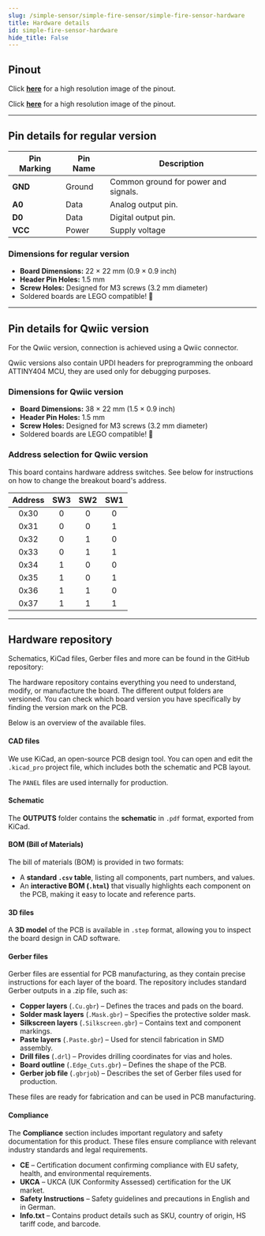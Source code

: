 ```yaml
---
slug: /simple-sensor/simple-fire-sensor/simple-fire-sensor-hardware
title: Hardware details
id: simple-fire-sensor-hardware 
hide_title: False
---
```


## Pinout

<CenteredImage src="/img/simple-sensor/simple-fire-sensor/333042_pinout.jpg" alt="Pinout" />


Click [**here**](/img/simple-sensor/simple-fire-sensor/333042_pinout.jpg) for a high resolution image of the pinout.


<CenteredImage src="/img/simple-sensor/simple-fire-sensor/333047_pinout.jpg" alt="Pinout" />


Click [**here**](/img/simple-sensor/simple-fire-sensor/333047_pinout.jpg) for a high resolution image of the pinout.


---

## Pin details for regular version

| Pin Marking | Pin Name | Description                                     |
| ----------- | -------- | ----------------------------------------------- |
| **GND**     | Ground   | Common ground for power and signals.            |
| **A0**      | Data     | Analog output pin.                              |
| **D0**      | Data     | Digital output pin.                             |
| **VCC**     | Power    | Supply voltage                                  |


### Dimensions for regular version

- **Board Dimensions:** 22 × 22 mm (0.9 × 0.9 inch)  
- **Header Pin Holes:** 1.5 mm  
- **Screw Holes:** Designed for M3 screws (3.2 mm diameter)  
- Soldered boards are LEGO compatible! 🧱 

---

## Pin details for Qwiic version

For the Qwiic version, connection is achieved using a Qwiic connector.

<InfoBox> Qwiic versions also contain UPDI headers for preprogramming the onboard ATTINY404 MCU, they are used only for debugging purposes. </InfoBox>

### Dimensions for Qwiic version
- **Board Dimensions:** 38 × 22 mm (1.5 × 0.9 inch)  
- **Header Pin Holes:** 1.5 mm  
- **Screw Holes:** Designed for M3 screws (3.2 mm diameter)  
- Soldered boards are LEGO compatible! 🧱 

### Address selection for Qwiic version

This board contains hardware address switches. See below for instructions on how to change the breakout board's address.

<CenteredImage src="/img/simple-sensor/simple-fire-sensor/333042_add_highlighted.jpg" alt="Address Switches" />

| Address | SW3 | SW2 | SW1 |
|:---:|:---:|:---:|:---:|
| 0x30 | 0 | 0 | 0 |
| 0x31 | 0 | 0 | 1 |
| 0x32 | 0 | 1 | 0 |
| 0x33 | 0 | 1 | 1 |
| 0x34 | 1 | 0 | 0 |
| 0x35 | 1 | 0 | 1 |
| 0x36 | 1 | 1 | 0 |
| 0x37 | 1 | 1 | 1 |      

---

## Hardware repository

Schematics, KiCad files, Gerber files and more can be found in the GitHub repository:

<QuickLink 
  title="Simple-fire-sensor-board-hardware-design" 
  description="Hardware design, BOM, gerbers and 3D files for Simple-fire-sensor-board designed by Soldered Electronics."
  url="https://github.com/SolderedElectronics/Simple-fire-sensor-board-hardware-design" 
/>  

<QuickLink 
  title="Simple-fire-sensor-board-qwiic-hardware-design" 
  description="Hardware design, BOM, gerbers and 3D files for Simple-fire-sensor-board-qwiic designed by Soldered Electronics."
  url="https://github.com/SolderedElectronics/Simple-fire-sensor-board-qwiic-hardware-design" 
/>  

The hardware repository contains everything you need to understand, modify, or manufacture the board. The different output folders are versioned. You can check which board version you have specifically by finding the version mark on the PCB.

Below is an overview of the available files.  
#### CAD files

We use KiCad, an open-source PCB design tool. You can open and edit the `.kicad_pro` project file, which includes both the schematic and PCB layout.  

The `PANEL` files are used internally for production.  

#### Schematic

The **OUTPUTS** folder contains the **schematic** in `.pdf` format, exported from KiCad.

#### BOM (Bill of Materials)

The bill of materials (BOM) is provided in two formats:  

- A **standard `.csv` table**, listing all components, part numbers, and values.  
- An **interactive BOM (`.html`)** that visually highlights each component on the PCB, making it easy to locate and reference parts.  


#### 3D files

A **3D model** of the PCB is available in `.step` format, allowing you to inspect the board design in CAD software.  

#### Gerber files 

Gerber files are essential for PCB manufacturing, as they contain precise instructions for each layer of the board. The repository includes standard Gerber outputs in a .zip file, such as:  

- **Copper layers** (`.Cu.gbr`) – Defines the traces and pads on the board.  
- **Solder mask layers** (`.Mask.gbr`) – Specifies the protective solder mask.  
- **Silkscreen layers** (`.Silkscreen.gbr`) – Contains text and component markings.  
- **Paste layers** (`.Paste.gbr`) – Used for stencil fabrication in SMD assembly.  
- **Drill files** (`.drl`) – Provides drilling coordinates for vias and holes.  
- **Board outline** (`.Edge_Cuts.gbr`) – Defines the shape of the PCB.  
- **Gerber job file** (`.gbrjob`) – Describes the set of Gerber files used for production.  

These files are ready for fabrication and can be used in PCB manufacturing.

#### Compliance  

The **Compliance** section includes important regulatory and safety documentation for this product. These files ensure compliance with relevant industry standards and legal requirements.  

- **CE** – Certification document confirming compliance with EU safety, health, and environmental requirements.  
- **UKCA** – UKCA (UK Conformity Assessed) certification for the UK market.  
- **Safety Instructions** – Safety guidelines and precautions in English and in German.
- **Info.txt** – Contains product details such as SKU, country of origin, HS tariff code, and barcode. 